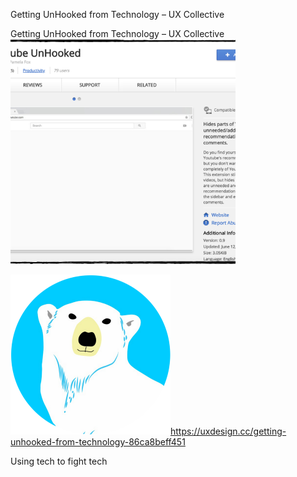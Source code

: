 Getting UnHooked from Technology – UX Collective

Getting UnHooked from Technology – UX Collective
![](../_resources/1998f81b91f6237d4742028b6d3d89f6.png)

![](../_resources/81872f0de7454e30f10c701f05bbc8e9.png)https://uxdesign.cc/getting-unhooked-from-technology-86ca8beff451

Using tech to fight tech